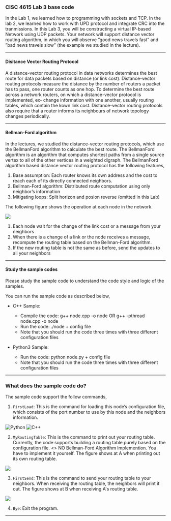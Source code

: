 ### CISC 4615 Lab 3 base code

In the Lab 1, we learned how to programming with sockets and TCP. In the lab 2, we learned
how to work with UPD protocol and integrate CRC into the tranmissions. In this Lab 3, you
will be constructing a virtual IP-based Network using UDP packets. Your network will support
distance vector routing algorithm, in which you will observe ”good news travels fast” and ”bad
news travels slow” (the example we studied in the lecture).
 

---
#### Disitance Vector Routing Protocol

A distance-vector routing protocol in data networks determines the best route for data packets
based on distance (or link cost). Distance-vector routing protocols measure the distance by
the number of routers a packet has to pass, one router counts as one hop. To determine the
best route across a network routers, on which a distance-vector protocol is implemented, ex-
change information with one another, usually routing tables, which contain the kown link cost.
Distance-vector routing protocols also require that a router informs its neighbours of network
topology changes periodically.


---
#### Bellman-Ford algorithm

In the lectures, we studied the distance-vector routing protocols, which use the BellmanFord
algorithm to calculate the best route.
The BellmanFord algorithm is an algorithm that computes shortest paths from a single source
vertex to all of the other vertices in a weighted digraph. The BellmanFord algorithm based
distance vector routing protocol has the following features,

1. Base assumption: Each router knows its own address and the cost to reach each of its
directly connected neighbors.
2. Bellman-Ford algorithm: Distributed route computation using only neighbor’s information
3. Mitigating loops: Split horizon and posion reverse (omitted in this Lab)

The following figure shows the operation at each node in the network.

 ![](pics/1.png)
 
1. Each node wait for the change of the link cost or a message from your neighbors
2. When there is a change of a link or the node receives a message, recompute the routing
table based on the Bellman-Ford algorithm.
3. If the new routing table is not the same as before, send the updates to all your neighbors
 
 ---
#### Study the sample codes

Please study the sample code to understand the code style and logic of the samples.

You can run the sample code as described below,

- C++ Sample:
	- Compile the code: g++ node.cpp -o node OR g++ -pthread node.cpp -o node
	- Run the code: ./node + config file
	- Note that you should run the code three times with three different configuration files

- Python3 Sample:
	- Run the code: python node.py + config file
	- Note that you should run the code three times with three different configuration files

---

### What does the sample code do?

The sample code support the follow commands,

1. `FirstLoad`: This is the command for loading this node’s configuration file, which consists of the port number to use by this node and the neighbors information. 
 
  ![Python](pics/2.png)
  ![C++](pics/3.png)

2. `MyRoutingTable`: This is the command to print out your routing table. Currently, the code supports building a routing table purely based on the configuration file. <> NO Bellman-Ford Algorithm Implemention. You have to implement it yourself. The figure shows at A when printing out its own routing table.

  ![](pics/4.png)



3. `FirstSend`: This is the command to send your routing table to your neighbors. When receiving the routing table, the neighbors will print it out. The figure shows at B when receiving A's routing table.

  ![](pics/5.png)


4. `Bye`: Exit the program.


---
